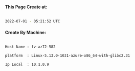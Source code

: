 
   
#### This Page Create at:

```bash

2022-07-01 - 05:21:52 UTC

```

#### Create By Machine:

```bash

Host Name : fv-az72-582

platform  : Linux-5.13.0-1031-azure-x86_64-with-glibc2.31

Ip Local  : 10.1.0.9

```

